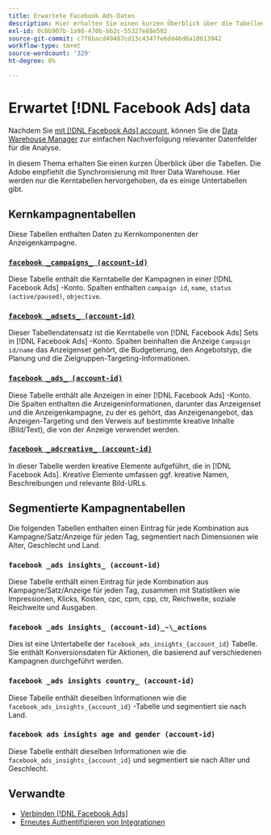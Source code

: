 ```yaml
---
title: Erwartete Facebook Ads-Daten
description: Hier erhalten Sie einen kurzen Überblick über die Tabellen, für die eine Synchronisierung mit Ihrer Data Warehouse empfohlen wird.
exl-id: 0c8b907b-1a98-470b-bb2c-55327e88e502
source-git-commit: c7f6bacd49487cd13c4347fe6dd46d6a10613942
workflow-type: tm+mt
source-wordcount: '329'
ht-degree: 0%

---
```


# Erwartet [!DNL Facebook Ads] data

Nachdem Sie [mit [!DNL Facebook Ads] account](../integrations/facebook-ads.md), können Sie die [Data Warehouse Manager](../../../data-analyst/data-warehouse-mgr/tour-dwm.md) zur einfachen Nachverfolgung relevanter Datenfelder für die Analyse.

In diesem Thema erhalten Sie einen kurzen Überblick über die Tabellen. Die Adobe empfiehlt die Synchronisierung mit Ihrer Data Warehouse. Hier werden nur die Kerntabellen hervorgehoben, da es einige Untertabellen gibt.

## Kernkampagnentabellen

Diese Tabellen enthalten Daten zu Kernkomponenten der Anzeigenkampagne.

### [`facebook _campaigns_ (account-id)`](https://developers.facebook.com/docs/marketing-api/reference/ad-campaign-group)

Diese Tabelle enthält die Kerntabelle der Kampagnen in einer [!DNL Facebook Ads] -Konto. Spalten enthalten `campaign id`, `name`, `status (active/paused)`, `objective`.

### [`facebook _adsets_ (account-id)`](https://developers.facebook.com/docs/marketing-api/reference/ad-campaign)

Dieser Tabellendatensatz ist die Kerntabelle von [!DNL Facebook Ads] Sets in [!DNL Facebook Ads] -Konto. Spalten beinhalten die Anzeige `Campaign id/name` das Anzeigenset gehört, die Budgetierung, den Angebotstyp, die Planung und die Zielgruppen-Targeting-Informationen.

### [`facebook _ads_ (account-id)`](https://developers.facebook.com/docs/marketing-api/reference/adgroup)

Diese Tabelle enthält alle Anzeigen in einer [!DNL Facebook Ads] -Konto. Die Spalten enthalten die Anzeigeninformationen, darunter das Anzeigenset und die Anzeigenkampagne, zu der es gehört, das Anzeigenangebot, das Anzeigen-Targeting und den Verweis auf bestimmte kreative Inhalte (Bild/Text), die von der Anzeige verwendet werden.

### [`facebook _adcreative_ (account-id)`](https://developers.facebook.com/docs/marketing-api/reference/ad-creative)

In dieser Tabelle werden kreative Elemente aufgeführt, die in [!DNL Facebook Ads]. Kreative Elemente umfassen ggf. kreative Namen, Beschreibungen und relevante Bild-URLs.

## Segmentierte Kampagnentabellen

Die folgenden Tabellen enthalten einen Eintrag für jede Kombination aus Kampagne/Satz/Anzeige für jeden Tag, segmentiert nach Dimensionen wie Alter, Geschlecht und Land.

### `facebook _ads insights_ (account-id)`

Diese Tabelle enthält einen Eintrag für jede Kombination aus Kampagne/Satz/Anzeige für jeden Tag, zusammen mit Statistiken wie Impressionen, Klicks, Kosten, cpc, cpm, cpp, ctr, Reichweite, soziale Reichweite und Ausgaben.

### `facebook _ads insights_ (account-id)_~\_actions`

Dies ist eine Untertabelle der `facebook_ads_insights_{account_id}` Tabelle. Sie enthält Konversionsdaten für Aktionen, die basierend auf verschiedenen Kampagnen durchgeführt werden.

### `facebook _ads insights country_ (account-id)`

Diese Tabelle enthält dieselben Informationen wie die `facebook_ads_insights_{account_id}` -Tabelle und segmentiert sie nach Land.

### `facebook ads insights age and gender (account-id)`

Diese Tabelle enthält dieselben Informationen wie die `facebook_ads_insights_{account_id}` und segmentiert sie nach Alter und Geschlecht.

## Verwandte

* [Verbinden [!DNL Facebook Ads]](../integrations/facebook-ads.md)
* [Erneutes Authentifizieren von Integrationen](https://experienceleague.adobe.com/docs/commerce-knowledge-base/kb/how-to/mbi-reauthenticating-integrations.html)
